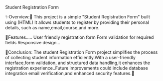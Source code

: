 Student Registration Form

✨Overview:📌
This project is a simple "Student Registration Form" built using (HTML)
It allows students to register by providing their personal details,
such as name,email,course,and more.

📌Features.....
User friendly registration form
Form validation for required fields
Responsive design...

🚀Conclusion:
        The student Registration Form project simplifies
the process of collecting student information efficiently.With a user-friendly
interface,form validation, and structured data handling,it enhances the 
registration experience..Future improvements could include database integration 
email verification,and enhanced security features.🚀
